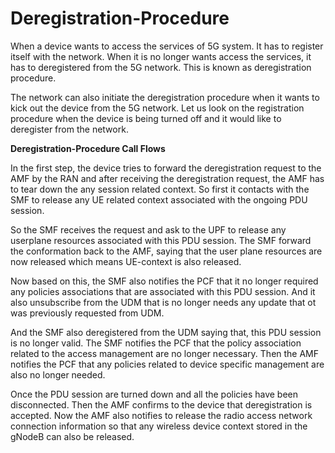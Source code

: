 # Deregistration-Procedure

When a device wants to access the services of 5G system. It has to register itself with the network. When it is no longer wants access the services, it has to deregistered from the 5G network. This is known as deregistration procedure.

The network can also initiate the deregistration procedure when it wants to kick out the device from the 5G network. Let us look on the registration procedure when the device is being turned off and it would like to deregister from the network.

**Deregistration-Procedure Call Flows**

In the first step, the device tries to forward the deregistration request to the AMF by the RAN and after receiving the deregistration request, the AMF has to tear down the any session related context. So first it contacts with the SMF to release any UE related context associated with the ongoing PDU session.

So the SMF receives the request and ask to the UPF to release any userplane resources associated with this PDU session. The SMF forward the conformation back to the AMF, saying that the user plane resources are now released which means UE-context is also released. 

Now based on this, the SMF also notifies the PCF that it no longer required any policies associations that are associated with this PDU session. And it also unsubscribe from the UDM that is no longer needs any update that ot was previously requested from UDM. 

And the SMF also deregistered from the UDM saying that, this PDU session is no longer valid. The SMF notifies the PCF that the policy association related to the access management are no longer necessary. Then the AMF notifies the PCF that any policies related to device specific management are also no longer needed.

Once the PDU session are turned down and all the policies have been disconnected. Then the AMF confirms to the device that deregistration is accepted. Now the AMF also notifies to release the radio access network connection information so that any wireless device context stored in the gNodeB can also be released.
